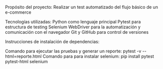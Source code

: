 Propósito del proyecto: Realizar un test automatizado del flujo básico de un e-commerce

Tecnologías utilizadas:
Python como lenguaje principal
Pytest para estructura de testing
Selenium WebDriver para la automatización y comunicación con el navegador
Git y GitHub para control de versiones

Instrucciones de instalación de dependencias:

Comando para ejecutar las pruebas y generar un reporte: pytest -v --html=reporte.html
Comando para para instalar selenium: pip install pytest pytest-html selenium